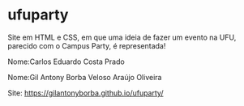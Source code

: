 # ufuparty
Site em HTML e CSS, em que uma ideia de fazer um evento na UFU, parecido com o Campus Party, é representada!

Nome:Carlos Eduardo Costa Prado

Nome:Gil Antony Borba Veloso Araújo Oliveira

Site: https://gilantonyborba.github.io/ufuparty/